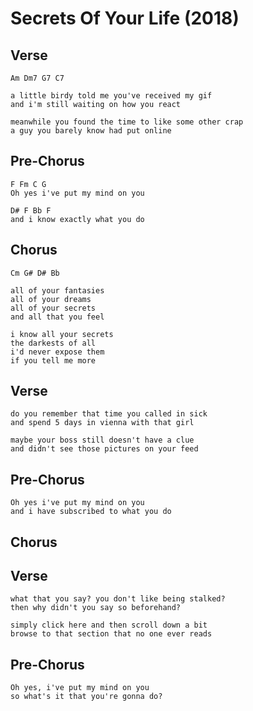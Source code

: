 # Secrets Of Your Life (2018)

## Verse

	Am Dm7 G7 C7

	a little birdy told me you've received my gif
	and i'm still waiting on how you react

	meanwhile you found the time to like some other crap
	a guy you barely know had put online

## Pre-Chorus

	F Fm C G
	Oh yes i've put my mind on you

	D# F Bb F
	and i know exactly what you do

## Chorus

	Cm G# D# Bb

	all of your fantasies
	all of your dreams
	all of your secrets
	and all that you feel

	i know all your secrets
	the darkests of all
	i'd never expose them
	if you tell me more

## Verse

	do you remember that time you called in sick
	and spend 5 days in vienna with that girl

	maybe your boss still doesn't have a clue
	and didn't see those pictures on your feed

## Pre-Chorus

	Oh yes i've put my mind on you
	and i have subscribed to what you do

## Chorus

## Verse

	what that you say? you don't like being stalked?
	then why didn't you say so beforehand?
	
	simply click here and then scroll down a bit
	browse to that section that no one ever reads
	
## Pre-Chorus

	Oh yes, i've put my mind on you
	so what's it that you're gonna do?
	
	